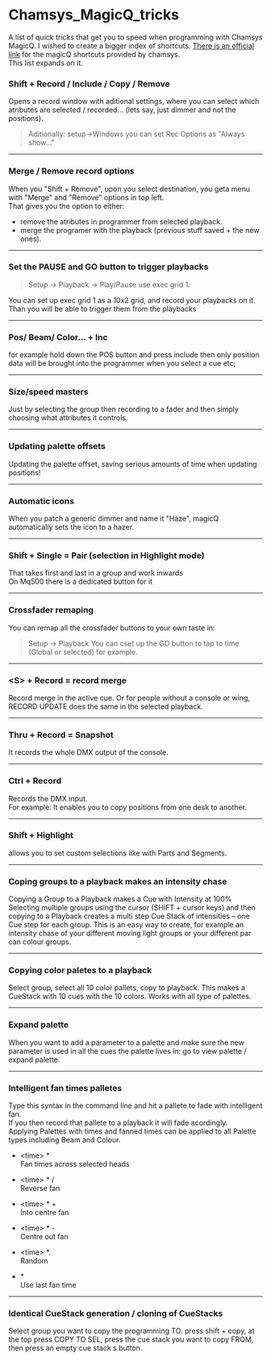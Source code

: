 # Chamsys_MagicQ_tricks
A list of quick tricks that get you to speed when programming with Chamsys MagicQ.
I wished to create a bigger index of shortcuts. [There is an official link](https://secure.chamsys.co.uk/help/documentation/magicq/ch47.html)
for the magicQ shortcuts provided by chamsys.  
This list expands on it.





### Shift + Record / Include / Copy / Remove
Opens a record window with aditional settings, where you can select which atributes are selected / recorded... 
(lets say, just dimmer and not the positions).
> Aditionally: setup->Windows you can set Rec Options as "Always show..."

***

### Merge / Remove record options
When you "Shift + Remove", upon you select destination, you geta menu with "Merge" and "Remove" options in top left.  
That gives you the option to either:
* remove the atributes in programmer from selected playback.
* merge the programer with the playback (previous stuff saved + the new ones).

***

### Set the PAUSE and GO button to trigger playbacks
> Setup -> Playback -> Play/Pause use exec grid 1.  

You can set up exec grid 1 as a 10x2 grid, and record your playbacks on it. Than you will be able to trigger them from the playbacks

***

### Pos/ Beam/ Color... + Inc
for example hold down the POS button and press include then only position data 
will be brought into the programmer when you select a cue etc;

***

### Size/speed masters
Just by selecting the group then recording to a fader and then simply choosing what attributes it controls.

*** 

### Updating palette offsets
Updating the palette offset, saving serious amounts of time when updating positions!

***

### Automatic icons
When you patch a generic dimmer and name it "Haze", magicQ automatically sets the icon to a hazer.

***

### Shift + Single = Pair (selection in Highlight mode)
That takes first and last in a group and work inwards  
On Mq500 there is a dedicated button for it

***

### Crossfader remaping
You can remap all the crossfader buttons to your own taste in:
> Setup -> Playback
You can cset up the GO button to tap to time (Global or selected) for example.  

*** 

### <S\> + Record = record merge  
Record merge in the active cue. Or for people without a console or wing, RECORD UPDATE does the same in the selected playback.

***

### Thru + Record = Snapshot
It records the whole DMX output of the console.

***

### Ctrl + Record  
Records the DMX input.  
For example: It enables you to copy positions from one desk to another.

***

### Shift + Highlight
allows you to set custom selections like with Parts and Segments.

***

### Coping groups to a playback makes an intensity chase
Copying a Group to a Playback makes a Cue with Intensity at 100%  
Selecting multiple groups using the cursor (SHIFT + cursor keys) and then copying to a Playback creates a multi step Cue Stack of intensities – one Cue step for each group. This is an easy way to create, for example an intensity chase of your different moving light groups or your different par can colour groups.

***

### Copying color paletes to a playback
Select group, select all 10 color pallets, copy to playback.  This makes a CueStack with 10 cues with the 10 colors. Works with all type of palettes.

***

### Expand palette
When you want to add a parameter to a palette and make sure the new parameter is used in all the cues the palette lives in:  go to view palette / expand palette.

***

### Intelligent fan times palletes
Type this syntax in the command line and hit a pallete to fade with intelligent fan.  
If you then record that pallete to a playback it will fade acordingly.   
Applying Palettes with times and fanned times can be applied to all Palette types including Beam and Colour.  


* \<time> *  
Fan times across selected heads

* \<time> * /  
Reverse fan

* \<time> * +    
Into centre fan

* \<time> * -  
Centre out fan

* \<time> *.  
Random

* \*  
Use last fan time

***

### Identical CueStack generation / cloning of CueStacks
Select group you want to copy the programming TO. press shift + copy, at the top press COPY TO SEL, press the cue stack you want to copy FROM, then press an empty cue stack s button.





